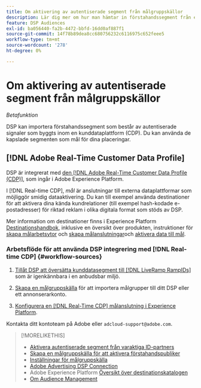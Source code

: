 ```yaml
---
title: Om aktivering av autentiserade segment från målgruppskällor
description: Lär dig mer om hur man hämtar in förstahandssegment från en kunddataplattform.
feature: DSP Audiences
exl-id: ba056440-fa2b-4472-bbfd-16dd0af887f1
source-git-commit: 14f78b89dea8cc680756232c6116975c652feee5
workflow-type: tm+mt
source-wordcount: '278'
ht-degree: 0%

---
```


# Om aktivering av autentiserade segment från målgruppskällor

<!-- Doesn't specifically explain what you can do in our UI -->
*Betafunktion*

DSP kan importera förstahandssegment som består av autentiserade signaler som byggts inom en kunddataplattform (CDP). Du kan använda de kapslade segmenten som mål för dina placeringar.

## [!DNL Adobe Real-Time Customer Data Profile]

DSP är integrerat med [den [!DNL Adobe Real-Time Customer Data Profile (CDP)]](https://experienceleague.adobe.com/docs/experience-platform/rtcdp/overview.html), som ingår i Adobe Experience Platform.

I [!DNL Real-time CDP], *mål* är anslutningar till externa dataplattformar som möjliggör smidig dataaktivering. Du kan till exempel använda destinationer för att aktivera dina kända kundrelationer (till exempel hash-kodade e-postadresser) för riktad reklam i olika digitala format som stöds av DSP.

Mer information om destinationer finns i Experience Platform [Destinationshandbok](https://experienceleague.adobe.com/docs/experience-platform/destinations/home.html), inklusive en översikt över produkten, instruktioner för [skapa målarbetsytor](https://experienceleague.adobe.com/docs/experience-platform/destinations/ui/destinations-workspace.html) och [skapa målanslutningar](https://experienceleague.adobe.com/docs/experience-platform/destinations/ui/connect-destination.html)och [aktivera data till mål](https://experienceleague.adobe.com/docs/experience-platform/destinations/ui/activate/activate-segment-streaming-destinations.html).

### Arbetsflöde för att använda DSP integrering med [!DNL Real-time CDP] {#workflow-sources}

<!-- Make sure that titles make the distinctions clear -- everything can't be "Activate XXX." -->

1. [Tillåt DSP att översätta kunddatasegment till [!DNL LiveRamp RampIDs]](source-durable-id.md) som är igenkännbara i en anbudsbar miljö.<!-- I don't think I need this here: This requires DSP account-level and campaign-level settings to enable segment sharing with [!DNL LiveRamp], which will translate customer data to [!DNL RampIDs] to create targetable segments. Your DSP account team will perform this configuration. -->

1. [Skapa en målgruppskälla](source-create.md) för att importera målgrupper till ditt DSP eller ett annonserarkonto.

1. [Konfigurera en [!DNL Real-Time CDP] målanslutning i Experience Platform](https://experienceleague.adobe.com/docs/experience-platform/destinations/catalog/advertising/adobe-advertising-cloud-connection.html).

Kontakta ditt kontoteam på Adobe eller `adcloud-support@adobe.com`.

>[!MORELIKETHIS]
>
>* [Aktivera autentiserade segment från varaktiga ID-partners](source-durable-id.md)
>* [Skapa en målgruppskälla för att aktivera förstahandspubliker](source-create.md)
>* [Inställningar för målgruppskälla](source-settings.md)
>* [Adobe Advertising DSP Connection](https://experienceleague.adobe.com/docs/experience-platform/destinations/catalog/advertising/adobe-advertising-cloud-connection.html)
>* Adobe Experience Platform [Översikt över destinationskatalogen](https://experienceleague.adobe.com/docs/experience-platform/destinations/catalog/overview.html)
>* [Om Audience Management](/help/dsp/audiences/audience-about.md)

